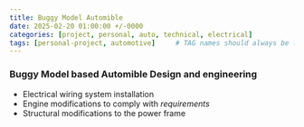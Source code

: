 ```yaml
---
title: Buggy Model Automible
date: 2025-02-20 01:00:00 +/-0000
categories: [project, personal, auto, technical, electrical]
tags: [personal-project, automotive]     # TAG names should always be lowercase
---
```


### Buggy Model based Automible Design and engineering 

- Electrical wiring system installation
- Engine modifications to comply with *requirements*
- Structural modifications to the power frame